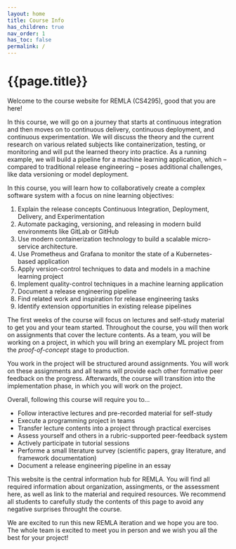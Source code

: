 ```yaml
---
layout: home
title: Course Info
has_children: true
nav_order: 1
has_toc: false
permalink: /
---
```


# {{page.title}}

Welcome to the course website for REMLA (CS4295), good that you are here!

In this course, we will go on a journey that starts at continuous integration and then moves on to continuous delivery, continuous deployment, and continuous experimentation. We will discuss the theory and the current research on various related subjects like containerization, testing, or monitoring and will put the learned theory into practice. As a running example, we will build a pipeline for a machine learning application, which – compared to traditional release engineering – poses additional challenges, like data versioning or model deployment.

In this course, you will learn how to collaboratively create a complex software system with a focus on nine learning objectives:

1. Explain the release concepts Continuous Integration, Deployment, Delivery, and Experimentation
2. Automate packaging, versioning, and releasing in modern build environments like GitLab or GitHub
3. Use modern containerization technology to build a scalable micro-service architecture.
4. Use Prometheus and Grafana to monitor the state of a Kubernetes-based application
5. Apply version-control techniques to data and models in a machine learning project
6. Implement quality-control techniques in a machine learning application
7. Document a release engineering pipeline
8. Find related work and inspiration for release engineering tasks
9. Identify extension opportunities in existing release pipelines

The first weeks of the course will focus on lectures and self-study material to get you and your team started.
Throughout the course, you will then work on assignments that cover the lecture contents.
As a team, you will be working on a project, in which you will bring an exemplary ML project from the *proof-of-concept* stage to production.

You work in the project will be structured around assignments.
You will work on these assignments and all teams will provide each other formative peer feedback on the progress.
Afterwards, the course will transition into the implementation phase, in which you will work on the project.

Overall, following this course will require you to...

- Follow interactive lectures and pre-recorded material for self-study
- Execute a programming project in teams
- Transfer lecture contents into a project through practical exercises
- Assess yourself and others in a rubric-supported peer-feedback system
- Actively participate in tutorial sessions
- Performe a small literature survey (scientific papers, gray literature, and framework documentation)
- Document a release engineering pipeline in an essay

This website is the central information hub for REMLA.
You will find all required information about organization, assingments, or the assessment here, as well as link to the material and required resources.
We recommend all students to carefully study the contents of this page to avoid any negative surprises throught the course.

We are excited to run this new REMLA iteration and we hope you are too. The whole team is excited to meet you in person and we wish you all the best for your project!




